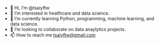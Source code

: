- 👋 Hi, I’m @tsaiyftw
- 👀 I’m interested in healthcare and data science.
- 🌱 I’m currently learning Python, programming, machine learning, and data science.
- 💞️ I’m looking to collaborate on data anaylytics projects.
- 📫 How to reach me tsaiyftw@gmail.com

<!---
tsaiyftw/tsaiyftw is a ✨ special ✨ repository because its `README.md` (this file) appears on your GitHub profile.
You can click the Preview link to take a look at your changes.
--->
